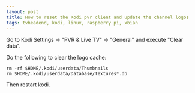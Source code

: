 ```yaml
---
layout: post
title: How to reset the Kodi pvr client and update the channel logos
tags: tvheadend, kodi, linux, raspberry pi, xbian
---
```


Go to Kodi Settings -> "PVR & Live TV" -> "General" and execute "Clear data".

Do the following to clear the logo cache:

```
rm -rf $HOME/.kodi/userdata/Thumbnails
rm $HOME/.kodi/userdata/Database/Textures*.db
```

Then restart kodi.
